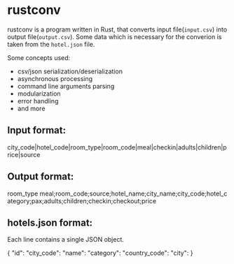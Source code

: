 # rustconv

rustconv is a program written in Rust, that converts input file(`input.csv`) into output file(`output.csv`).
Some data which is necessary for the converion is taken from the `hotel.json` file.

Some concepts used:
- csv/json serialization/deserialization
- asynchronous processing
- command line arguments parsing
- modularization
- error handling
- and more

## Input format: 

city_code|hotel_code|room_type|room_code|meal|checkin|adults|children|price|source

## Output format:

room_type&nbsp;meal;room_code;source;hotel_name;city_name;city_code;hotel_category;pax;adults;children;checkin;checkout;price

## hotels.json format:

Each line contains a single JSON object.

{
  "id":
  "city_code":
  "name":
  "category":
  "country_code":
  "city":
}

